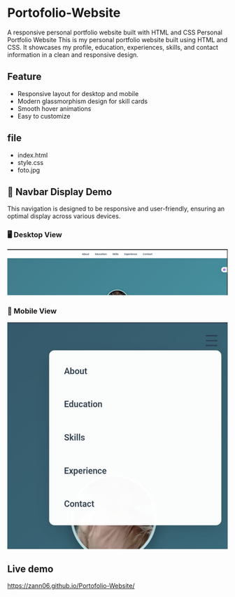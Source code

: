 # Portofolio-Website
A responsive personal portfolio website built with HTML and CSS
Personal Portfolio Website
This is my personal portfolio website built using HTML and CSS.
It showcases my profile, education, experiences, skills, and contact information in a clean and responsive design.

## Feature
- Responsive layout for desktop and mobile
- Modern glassmorphism design for skill cards
- Smooth hover animations
- Easy to customize

## file
- index.html
- style.css
- foto.jpg

## 📸 Navbar Display Demo

This navigation is designed to be responsive and user-friendly,
ensuring an optimal display across various devices.

### 🖥 Desktop View
![Desktop Navbar](attachment/navbar-desktop-appearance.png)

### 📱 Mobile View
![Mobile Navbar](attachment/navbar-mobile-appearance.png)

## Live demo
https://zann06.github.io/Portofolio-Website/
